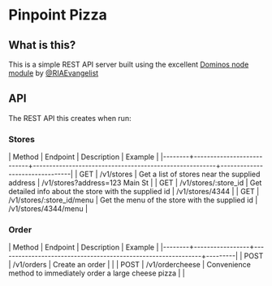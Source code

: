 # Pinpoint Pizza

## What is this?

This is a simple REST API server built using the excellent [Dominos node module](https://www.npmjs.com/package/dominos) by [@RIAEvangelist](https://github.com/RIAEvangelist)

## API

The REST API this creates when run:

### Stores

| Method | Endpoint                  | Description                                            | Example                        |
|--------+---------------------------+--------------------------------------------------------+--------------------------------|
| GET    | /v1/stores                | Get a list of stores near the supplied address         | /v1/stores?address=123 Main St |
| GET    | /v1/stores/:store_id      | Get detailed info about the store with the supplied id | /v1/stores/4344                |
| GET    | /v1/stores/:store_id/menu | Get the menu of the store with the supplied id         | /v1/stores/4344/menu           |

### Order

| Method | Endpoint        | Description                                                  | Example |
|--------+-----------------+--------------------------------------------------------------+---------|
| POST   | /v1/orders      | Create an order                                              |         |
| POST   | /v1/ordercheese | Convenience method to immediately order a large cheese pizza |         |
